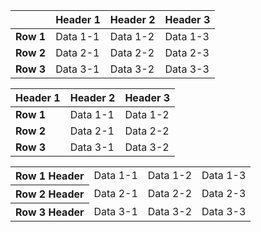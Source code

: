 |       | Header 1   | Header 2   | Header 3   |
|-------|------------|------------|------------|
| **Row 1** | Data 1-1   | Data 1-2   | Data 1-3   |
| **Row 2** | Data 2-1   | Data 2-2   | Data 2-3   |
| **Row 3** | Data 3-1   | Data 3-2   | Data 3-3   |

| Header 1   | Header 2   | Header 3   |
|------------|------------|------------|
| **Row 1**  | Data 1-1   | Data 1-2   |
| **Row 2**  | Data 2-1   | Data 2-2   |
| **Row 3**  | Data 3-1   | Data 3-2   |


<table>
  <tr>
    <th>Row 1 Header</th>
    <td>Data 1-1</td>
    <td>Data 1-2</td>
    <td>Data 1-3</td>
  </tr>
  <tr>
    <th>Row 2 Header</th>
    <td>Data 2-1</td>
    <td>Data 2-2</td>
    <td>Data 2-3</td>
  </tr>
  <tr>
    <th>Row 3 Header</th>
    <td>Data 3-1</td>
    <td>Data 3-2</td>
    <td>Data 3-3</td>
  </tr>
</table>
